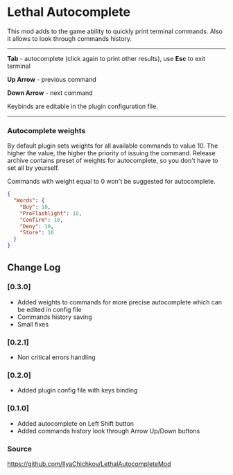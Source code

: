 # Lethal Autocomplete

This mod adds to the game ability to quickly print terminal commands. Also it allows to look through commands history.

---

**Tab** - autocomplete (click again to print other results), use **Esc** to exit terminal

**Up Arrow** - previous command

**Down Arrow** - next command

Keybinds are editable in the plugin configuration file.

---

### Autocomplete weights

By default plugin sets weights for all available commands to value 10. The higher the value, the higher the priority of
issuing the command. Release archive contains preset of weights for autocomplete, so you don't have to set all by yourself.

Commands with weight equal to 0 won't be suggested for autocomplete.

```json
{
  "Words": {
    "Buy": 10,
    "ProFlashlight": 10,
    "Confirm": 10,
    "Deny": 10,
    "Store": 10
  }
}
```

## Change Log

### [0.3.0]

- Added weights to commands for more precise autocomplete which can be edited in config file
- Commands history saving
- Small fixes

### [0.2.1]

- Non critical errors handling

### [0.2.0]

- Added plugin config file with keys binding

### [0.1.0]

- Added autocomplete on Left Shift button
- Added commands history look through Arrow Up/Down buttons

### Source

https://github.com/IlyaChichkov/LethalAutocompleteMod
